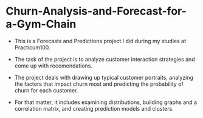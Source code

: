 # Churn-Analysis-and-Forecast-for-a-Gym-Chain

- This is a Forecasts and Predictions project I did during my studies at Practicum100.

- The task of the project is to analyze customer interaction strategies and come up with recomendations.

- The project deals with drawing up typical customer portraits, analyzing the factors that impact churn most and predicting the probability of churn for each customer. 

- For that matter, it includes examining distributions, building graphs and a correlation matrix, and creating prediction models and clusters.
